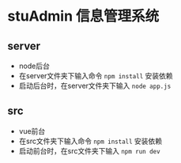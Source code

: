 # stuAdmin 信息管理系统
## server
  * node后台
  * 在server文件夹下输入命令 ` npm install ` 安装依赖
  * 启动后台时，在server文件夹下输入 ` node app.js ` 
## src
  * vue前台
  * 在src文件夹下输入命令 ` npm install ` 安装依赖
  * 启动前台时，在src文件夹下输入 ` npm run dev ` 

